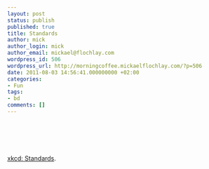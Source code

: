 ```yaml
---
layout: post
status: publish
published: true
title: Standards
author: mick
author_login: mick
author_email: mickael@flochlay.com
wordpress_id: 506
wordpress_url: http://morningcoffee.mickaelflochlay.com/?p=506
date: 2011-08-03 14:56:41.000000000 +02:00
categories:
- Fun
tags:
- bd
comments: []
---
```

&nbsp;

&nbsp;
<p style="text-align: center;"><a href="http://xkcd.com/927/"><img src='http://morningcoffee.mickaelflochlay.com/wp-content/uploads/2011/08/standards.png' alt='' /></a></p>
<a href="http://xkcd.com/927/">xkcd: Standards</a>.
